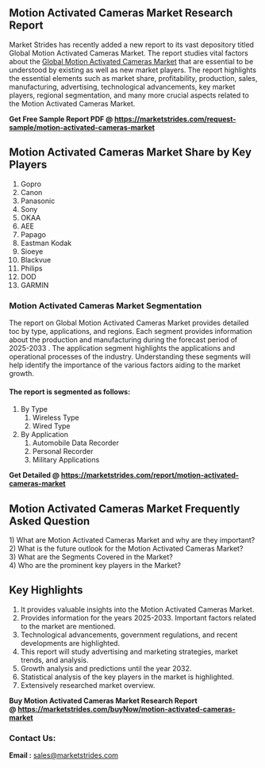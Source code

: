 <h2>Motion Activated Cameras Market Research Report</h2>
<p>Market Strides has recently added a new report to its vast depository titled Global Motion Activated Cameras Market. The report studies vital factors about the&nbsp;<a href="https://marketstrides.com/report/motion-activated-cameras-market">Global Motion Activated Cameras Market</a>&nbsp;that are essential to be understood by existing as well as new market players. The report highlights the essential elements such as market share, profitability, production, sales, manufacturing, advertising, technological advancements, key market players, regional segmentation, and many more crucial aspects related to the Motion Activated Cameras Market.</p>
<p><strong>Get Free Sample Report PDF @&nbsp;<a href="https://marketstrides.com/request-sample/motion-activated-cameras-market">https://marketstrides.com/request-sample/motion-activated-cameras-market</a></strong></p>
<h2><strong>Motion Activated Cameras Market Share by Key Players</strong></h2>
<ol>
<li>Gopro</li>
<li>Canon</li>
<li>Panasonic</li>
<li>Sony</li>
<li>OKAA</li>
<li>AEE</li>
<li>Papago</li>
<li>Eastman Kodak</li>
<li>Sioeye</li>
<li>Blackvue</li>
<li>Philips</li>
<li>DOD</li>
<li>GARMIN</li>
</ol>
<h3><strong>Motion Activated Cameras Market Segmentation</strong></h3>
<p>The report on Global Motion Activated Cameras Market provides detailed toc by type, applications, and regions. Each segment provides information about the production and manufacturing during the forecast period of 2025-2033 . The application segment highlights the applications and operational processes of the industry. Understanding these segments will help identify the importance of the various factors aiding to the market growth.</p>
<h4>The report is segmented as follows:</h4>
<ol>
<li>By Type
<ol>
<li>Wireless Type</li>
<li>Wired Type</li>
</ol>
</li>
<li>By Application
<ol>
<li>Automobile Data Recorder</li>
<li>Personal Recorder</li>
<li>Military Applications</li>
</ol>
</li>
</ol>
<p><strong>Get Detailed @&nbsp;<a href="https://marketstrides.com/report/motion-activated-cameras-market">https://marketstrides.com/report/motion-activated-cameras-market</a></strong></p>
<h2 class=""><strong>Motion Activated Cameras Market Frequently Asked Question</strong></h2>
<div class="">1) What are&nbsp;Motion Activated Cameras Market and why are they important?
<div class="">
<div class="">2) What is the future outlook for the Motion Activated Cameras Market?</div>
</div>
</div>
<div class="">3) What are the Segments Covered in the Market?</div>
<div class="">4) Who are the prominent key players in the Market?</div>
<h2><strong>Key Highlights</strong></h2>
<div class="">
<ol>
<li>It provides valuable insights into the Motion Activated Cameras Market.</li>
<li>Provides information for the years 2025-2033. Important factors related to the market are mentioned.</li>
<li>Technological advancements, government regulations, and recent developments are highlighted.</li>
<li>This report will study advertising and marketing strategies, market trends, and analysis.</li>
<li>Growth analysis and predictions until the year 2032.</li>
<li>Statistical analysis of the key players in the market is highlighted.</li>
<li>Extensively researched market overview.</li>
</ol>
<p><strong>Buy Motion Activated Cameras Market Research Report @&nbsp;<a href="https://marketstrides.com/buyNow/motion-activated-cameras-market">https://marketstrides.com/buyNow/motion-activated-cameras-market</a></strong></p>
<h3>Contact Us:</h3>
<p><strong>Email :</strong> <a href="mailto:sales@marketstrides.com">sales@marketstrides.com</a></p>
</div>
